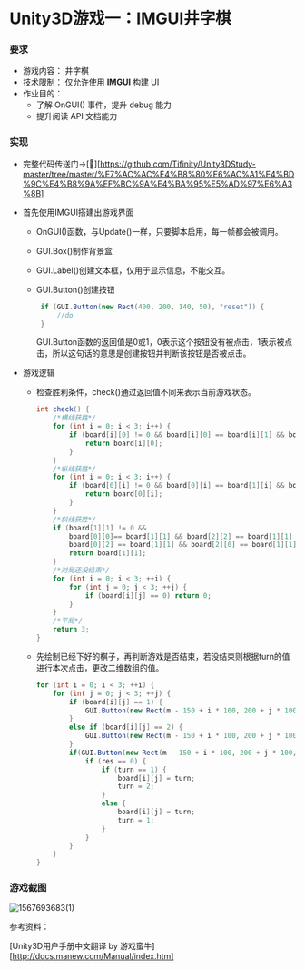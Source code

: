 # Unity3D游戏一：IMGUI井字棋

### 要求

- 游戏内容： 井字棋
- 技术限制： 仅允许使用 **IMGUI** 构建 UI
- 作业目的：
  - 了解 OnGUI() 事件，提升 debug 能力
  - 提升阅读 API 文档能力

### 实现

- 完整代码传送门->[🚪][https://github.com/Tifinity/Unity3DStudy-master/tree/master/%E7%AC%AC%E4%B8%80%E6%AC%A1%E4%BD%9C%E4%B8%9A%EF%BC%9A%E4%BA%95%E5%AD%97%E6%A3%8B]

- 首先使用IMGUI搭建出游戏界面

  - OnGUI()函数，与Update()一样，只要脚本启用，每一帧都会被调用。

  - GUI.Box()制作背景盒

  - GUI.Label()创建文本框，仅用于显示信息，不能交互。

  - GUI.Button()创建按钮

    ```c#
     if (GUI.Button(new Rect(400, 200, 140, 50), "reset")) {
         //do
     }
    ```

    GUI.Button函数的返回值是0或1，0表示这个按钮没有被点击，1表示被点击，所以这句话的意思是创建按钮并判断该按钮是否被点击。

- 游戏逻辑

  - 检查胜利条件，check()通过返回值不同来表示当前游戏状态。
  
    ```c#
    int check() {
        /*横线获胜*/
        for (int i = 0; i < 3; i++) {
            if (board[i][0] != 0 && board[i][0] == board[i][1] && board[i][1] == board[i][2]) {
                return board[i][0];
            }
        }
        /*纵线获胜*/
        for (int i = 0; i < 3; i++) {
            if (board[0][i] != 0 && board[0][i] == board[1][i] && board[1][i] == board[2][i]) {
                return board[0][i];
            }
        }
        /*斜线获胜*/
        if (board[1][1] != 0 &&
            board[0][0]== board[1][1] && board[2][2] == board[1][1] ||
            board[0][2] == board[1][1] && board[2][0] == board[1][1]) {
            return board[1][1];
        }
        /*对局还没结束*/
        for (int i = 0; i < 3; ++i) {
            for (int j = 0; j < 3; ++j) {
                if (board[i][j] == 0) return 0;
            }
        }
        /*平局*/
        return 3;
    }
    ```
  
  - 先绘制已经下好的棋子，再判断游戏是否结束，若没结束则根据turn的值进行本次点击，更改二维数组的值。
  
    ```c#
    for (int i = 0; i < 3; ++i) {
    	for (int j = 0; j < 3; ++j) {
            if (board[i][j] == 1) {
                GUI.Button(new Rect(m - 150 + i * 100, 200 + j * 100, 100, 100), "O");
            }
            else if (board[i][j] == 2) {
                GUI.Button(new Rect(m - 150 + i * 100, 200 + j * 100, 100, 100), "X");
            }   
            if(GUI.Button(new Rect(m - 150 + i * 100, 200 + j * 100, 100, 100), "")) { 
                if (res == 0) {
                    if (turn == 1) {
                        board[i][j] = turn;
                        turn = 2;
                    }
                    else {
                        board[i][j] = turn;
                        turn = 1;
                    }
                }  
            }
        }
    }
    ```

### 游戏截图

![1567693683(1)](T:\TH\大三上\3D游戏设计\2离散仿真引擎基础\井字棋\1567693683(1).jpg)





参考资料：

[Unity3D用户手册中文翻译 by 游戏蛮牛][http://docs.manew.com/Manual/index.htm]




